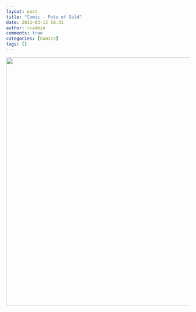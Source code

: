 ```yaml
---
layout: post
title: "Comic - Pots of Gold"
date: 2011-03-13 18:31
author: rcadmin
comments: true
categories: [Comics]
tags: []
---
```

<a href="http://bitsmack.com/wp/2011/03/13/comic-pots-of-gold/"><img src="http://dl.bitsmack.com/uploads/2011/03/20110313.jpg" alt="" title="our style could best be described as 8-bit goth country rap" width="680" height="680" class="alignnone size-full wp-image-2157" /></a>
